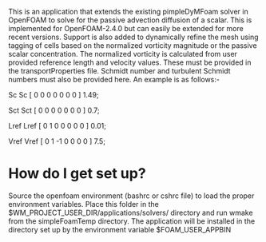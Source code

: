 This is an application that extends the existing pimpleDyMFoam solver in OpenFOAM to solve
for the passive advection diffusion of a scalar. This is implemented for OpenFOAM-2.4.0
but can easily be extended for more recent versions. Support is also added to dynamically refine the mesh using tagging of cells based on the normalized vorticity magnitude or the passive scalar concentration. The normalized vorticity is calculated from user provided reference length and velocity values. These must be provided in the transportProperties file. Schmidt number and turbulent Schmidt numbers must also be provided here. An example is as follows:-

                                                                            
Sc                Sc [ 0 0 0 0 0 0 0 ] 1.49;                                  
                                                                            
Sct               Sct [ 0 0 0 0 0 0 0 ] 0.7;                                 
                                                                            
Lref              Lref [ 0 1 0 0 0 0 0 ] 0.01;                              
                                                                             
Vref              Vref [ 0 1 -1 0 0 0 0 ] 7.5;


# How do I get set up? #

Source the openfoam environment (bashrc or cshrc file) to load the proper environment
variables. Place this folder in the $WM_PROJECT_USER_DIR/applications/solvers/ directory
and run wmake from the simpleFoamTemp directory. The application will be installed in the
directory set up by the environment variable $FOAM_USER_APPBIN